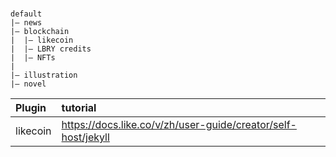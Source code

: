 #

```
default
|— news
|— blockchain
|  |— likecoin
|  |— LBRY credits
|  |— NFTs
|
|— illustration
|— novel
```

|Plugin|tutorial|
|:-|:-|
|likecoin|https://docs.like.co/v/zh/user-guide/creator/self-host/jekyll
